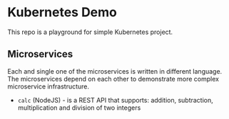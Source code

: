 # Kubernetes Demo

This repo is a playground for simple Kubernetes project.

## Microservices

Each and single one of the microservices is written in different language. The microservices depend on each other to demonstrate more complex microservice infrastructure.

* `calc` (NodeJS) - is a REST API that supports: addition, subtraction, multiplication and division of two integers
